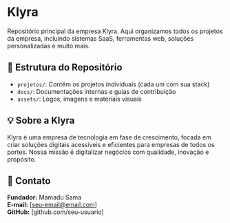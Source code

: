 # Klyra

Repositório principal da empresa Klyra. Aqui organizamos todos os projetos da empresa, incluindo sistemas SaaS, ferramentas web, soluções personalizadas e muito mais.

## 📁 Estrutura do Repositório

- `projetos/`: Contém os projetos individuais (cada um com sua stack)
- `docs/`: Documentações internas e guias de contribuição
- `assets/`: Logos, imagens e materiais visuais

## 💡 Sobre a Klyra

Klyra é uma empresa de tecnologia em fase de crescimento, focada em criar soluções digitais acessíveis e eficientes para empresas de todos os portes. Nossa missão é digitalizar negócios com qualidade, inovação e propósito.

## 📌 Contato

**Fundador:** Mamadu Sama  
**E-mail:** [seu-email@email.com]  
**GitHub:** [github.com/seu-usuario]
